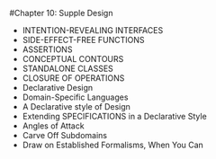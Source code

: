 #Chapter 10: Supple Design

- INTENTION-REVEALING INTERFACES
- SIDE-EFFECT-FREE FUNCTIONS
- ASSERTIONS
- CONCEPTUAL CONTOURS
- STANDALONE CLASSES
- CLOSURE OF OPERATIONS
- Declarative Design
- Domain-Specific Languages
- A Declarative style of Design
- Extending SPECIFICATIONS in a Declarative Style
- Angles of Attack
- Carve Off Subdomains
- Draw on Established Formalisms, When You Can